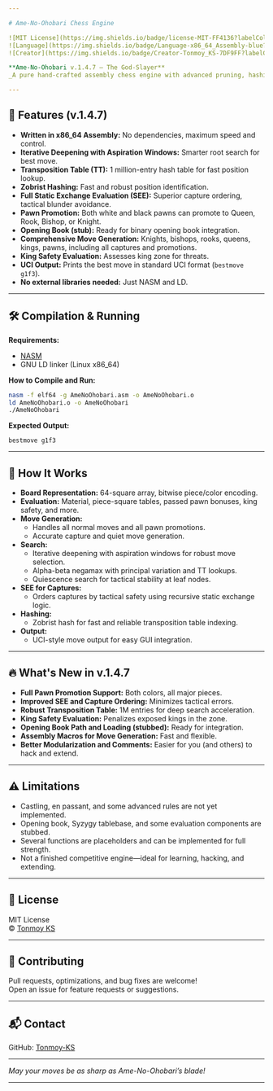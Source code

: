 ```yaml
---

# Ame-No-Ohobari Chess Engine

![MIT License](https://img.shields.io/badge/license-MIT-FF4136?labelColor=gray)
![Language](https://img.shields.io/badge/Language-x86_64_Assembly-blue?labelColor=gray)
![Creator](https://img.shields.io/badge/Creator-Tonmoy_KS-7DF9FF?labelColor=gray)

**Ame-No-Ohobari v.1.4.7 – The God-Slayer**  
_A pure hand-crafted assembly chess engine with advanced pruning, hashing, and full pawn promotion support._

---
```


## 🚀 Features (v.1.4.7)

- **Written in x86_64 Assembly:** No dependencies, maximum speed and control.
- **Iterative Deepening with Aspiration Windows:** Smarter root search for best move.
- **Transposition Table (TT):** 1 million-entry hash table for fast position lookup.
- **Zobrist Hashing:** Fast and robust position identification.
- **Full Static Exchange Evaluation (SEE):** Superior capture ordering, tactical blunder avoidance.
- **Pawn Promotion:** Both white and black pawns can promote to Queen, Rook, Bishop, or Knight.
- **Opening Book (stub):** Ready for binary opening book integration.
- **Comprehensive Move Generation:** Knights, bishops, rooks, queens, kings, pawns, including all captures and promotions.
- **King Safety Evaluation:** Assesses king zone for threats.
- **UCI Output:** Prints the best move in standard UCI format (`bestmove g1f3`).
- **No external libraries needed:** Just NASM and LD.

---

## 🛠️ Compilation & Running

**Requirements:**  
- [NASM](https://www.nasm.us/)  
- GNU LD linker (Linux x86_64)

**How to Compile and Run:**
```sh
nasm -f elf64 -g AmeNoOhobari.asm -o AmeNoOhobari.o
ld AmeNoOhobari.o -o AmeNoOhobari
./AmeNoOhobari
```

**Expected Output:**
```
bestmove g1f3
```

---

## 🧠 How It Works

- **Board Representation:** 64-square array, bitwise piece/color encoding.
- **Evaluation:** Material, piece-square tables, passed pawn bonuses, king safety, and more.
- **Move Generation:**  
  - Handles all normal moves and all pawn promotions.
  - Accurate capture and quiet move generation.
- **Search:**  
  - Iterative deepening with aspiration windows for robust move selection.
  - Alpha-beta negamax with principal variation and TT lookups.
  - Quiescence search for tactical stability at leaf nodes.
- **SEE for Captures:**  
  - Orders captures by tactical safety using recursive static exchange logic.
- **Hashing:**  
  - Zobrist hash for fast and reliable transposition table indexing.
- **Output:**  
  - UCI-style move output for easy GUI integration.

---

## 🔥 What's New in v.1.4.7

- **Full Pawn Promotion Support:** Both colors, all major pieces.
- **Improved SEE and Capture Ordering:** Minimizes tactical errors.
- **Robust Transposition Table:** 1M entries for deep search acceleration.
- **King Safety Evaluation:** Penalizes exposed kings in the zone.
- **Opening Book Path and Loading (stubbed):** Ready for integration.
- **Assembly Macros for Move Generation:** Fast and flexible.
- **Better Modularization and Comments:** Easier for you (and others) to hack and extend.

---

## ⚠️ Limitations

- Castling, en passant, and some advanced rules are not yet implemented.
- Opening book, Syzygy tablebase, and some evaluation components are stubbed.
- Several functions are placeholders and can be implemented for full strength.
- Not a finished competitive engine—ideal for learning, hacking, and extending.

---

## 📃 License

MIT License  
© [Tonmoy KS](https://github.com/Tonmoy-KS)

---

## 🤝 Contributing

Pull requests, optimizations, and bug fixes are welcome!  
Open an issue for feature requests or suggestions.

---

## 📬 Contact

GitHub: [Tonmoy-KS](https://github.com/Tonmoy-KS)

---

*May your moves be as sharp as Ame-No-Ohobari’s blade!*

---